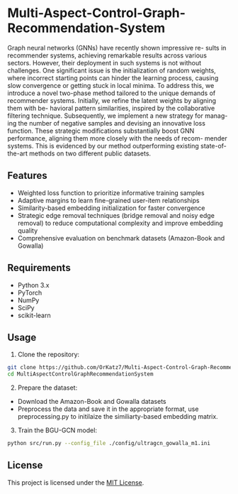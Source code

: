 # Multi-Aspect-Control-Graph-Recommendation-System

Graph neural networks (GNNs) have recently shown impressive re-
sults in recommender systems, achieving remarkable results across
various sectors. However, their deployment in such systems is not
without challenges. One significant issue is the initialization of
random weights, where incorrect starting points can hinder the
learning process, causing slow convergence or getting stuck in
local minima. To address this, we introduce a novel two-phase
method tailored to the unique demands of recommender systems.
Initially, we refine the latent weights by aligning them with be-
havioral pattern similarities, inspired by the collaborative filtering
technique. Subsequently, we implement a new strategy for manag-
ing the number of negative samples and devising an innovative loss
function. These strategic modifications substantially boost GNN
performance, aligning them more closely with the needs of recom-
mender systems. This is evidenced by our method outperforming
existing state-of-the-art methods on two different public datasets.

## Features

- Weighted loss function to prioritize informative training samples
- Adaptive margins to learn fine-grained user-item relationships
- Similarity-based embedding initialization for faster convergence
- Strategic edge removal techniques (bridge removal and noisy edge removal) to reduce computational complexity and improve embedding quality
- Comprehensive evaluation on benchmark datasets (Amazon-Book and Gowalla)

## Requirements

- Python 3.x
- PyTorch
- NumPy
- SciPy
- scikit-learn

## Usage

1. Clone the repository:

```bash
git clone https://github.com/OrKatz7/Multi-Aspect-Control-Graph-Recommendation-System
cd MultiAspectControlGraphRecommendationSystem
```

2. Prepare the dataset:
- Download the Amazon-Book and Gowalla datasets
- Preprocess the data and save it in the appropriate format, use preprocessing.py to initilaize the similiarty-based embedding matrix.

3. Train the BGU-GCN model:
```bash
python src/run.py --config_file ./config/ultragcn_gowalla_m1.ini
```

## License

This project is licensed under the [MIT License](LICENSE).


